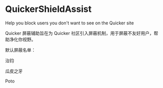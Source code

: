 # QuickerShieldAssist
Help you block users you don't want to see on the Quicker site

Quicker 屏蔽辅助旨在为 Quicker 社区引入屏蔽机制，用于屏蔽不友好用户，帮助净化你视野。

默认屏蔽名单：

治钧

瓜皮之牙

Poto
